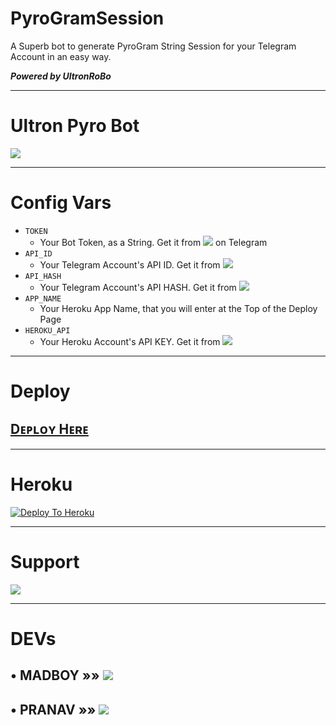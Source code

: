 # PyroGramSession

A Superb bot to generate PyroGram String Session for your Telegram Account in an easy way.

_**Powered by UltronRoBo**_

---

# Ultron Pyro Bot

<a href="https://telegram.me/UltronPyro_Bot" alt="UltronRoBo"> <img src="https://img.shields.io/badge/%F0%9F%A4%96%20-UʟᴛʀᴏɴRᴏBᴏ Pʏʀᴏ Bᴏᴛ-red" /> </a>

---

# Config Vars

- `TOKEN`
   - Your Bot Token, as a String. Get it from <a href="https://telegram.me/BotFather" alt="TOKEN"> <img src="https://img.shields.io/badge/TOKEN-f809ed?logo=telegram" /></a> on Telegram
- `API_ID`
   - Your Telegram Account's API ID. Get it from <a href="https://my.telegram.org/" alt="API_ID"> <img src="https://img.shields.io/badge/API__ID-ec4506?logo=telegram" /></a>
- `API_HASH`
   - Your Telegram Account's API HASH. Get it from <a href="https://my.telegram.org/" alt="API_HASH"> <img src="https://img.shields.io/badge/API__HASH-3ce506?logo=telegram" /></a>
- `APP_NAME`
   - Your Heroku App Name, that you will enter at the Top of the Deploy Page
- `HEROKU_API`
   - Your Heroku Account's API KEY. Get it from <a href="https://dashboard.heroku.com/account/" alt="HEROKU_API"> <img src="https://img.shields.io/badge/HEROKU__API-f6bc16?logo=heroku" /></a>  

---

# Deploy
## <b><a href="https://github.com/UltronRoBo/PyroGramSession#heroku">Dᴇᴘʟᴏʏ Hᴇʀᴇ</a></b>
  
---

# Heroku
[![Deploy To Heroku](https://www.herokucdn.com/deploy/button.svg)](https://dashboard.heroku.com/new?button-url=https%3A%2F%2Fgithub.com%2FUltronRoBo%2FPyroGramSession&template=https%3A%2F%2Fgithub.com%2FUltronRoBo%2FPyroGramSession)

---
  
# Support
<a href="https://telegram.me/UltronSupportChat"><img src="https://img.shields.io/badge/Telegram-Ultron%20Support%20Chat-green.svg?logo=telegram"></a>

---

# DEVs
## • MADBOY   »»  <a href="https://github.com/madboy482" alt="MadBoy"> <img src="https://img.shields.io/badge/MadBoy-47f8eb?logo=github" /></a>
## • PRANAV  »»  <a href="https://github.com/Pranav18262" alt="Pranav"> <img src="https://img.shields.io/badge/Pranav-625D5D?logo=github" /></a>

